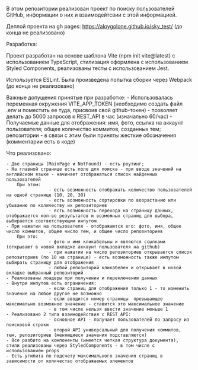 В этом репозитории реализован проект по поиску пользователей GitHub, информации о них и взаимодейтсвии с этой информацией.

Деплой проекта на gh pages:  https://aloygolone.github.io/sky_test/ (до конца не реализовано)

Разработка: 

Проект разработан на основе шаблона Vite (npm init vite@latest) с использованием TypeScript, стилизация оформлена с использованием Styled Components, реализованы тесты с использованием Jest.

Используется ESLint. Была произведена попытка сборки через Webpack (до конца не реализовано)

Важные допущения принятые при разработке:
    - Использовалась переменная окружения VITE_APP_TOKEN (необходимо создать файл .env и поместить ее туда, присвоив свой github-токен) - позволяет делать до 5000 запросов к REST_API в час (изначально 60/час)
    - Получаемые данные для отображения: имя, фото, ссылка на аккаунт пользователя; общее количество коммитов, созданных тем; репозитории - в связи с этим были приняты жесткие обозначения (комментарии есть в коде)

Что реализовано:

    - Две страницы (MainPage и NotFound) - есть роутинг;
    - На главной странице есть поле для поиска - при вводе значений на английском языке - начинает отображаться список найденных пользователей
        При этом: 
                    - есть возможность отображать количество пользователей на одной странице (10, 20, 30)
                    - есть возможность сортировки по возрастанию или убыванию по количеству их репозиториев
                    - есть возможность перехода на страницу данных, отображается кол-во результатов и возможных страниц для выбора, выбирается соответствующим инпутом
    - При нажатии на пользователя - отображаются его: фото, имя, общее число коммитов, общее число тем, и общее число репозиториев
        При это:
                    - фото и имя кликабельны и являются ссылками (открывают в новой вкладке аккаунт пользователя на github)
                    - при нажатии на число репозиториев открывается список репозиториев (по 10 на странице) - есть возможность также импутом выбирать страницу для отображения
                    - любой репозиторий кликабелен и открывает в новой вкладке выбранный репозиторий
    - Реализованы лоадеры при получении и переключении данных
    - Внутри инпутов есть ограничения:
                    - если страниц для отображения только 1 - то изменить значение на любое другое не возможно
                    - если вводится номер страницы  превышающее максимально возможное значение - ставится это максимальное значение
                    - в том числе нельзя ввести значение меньше 1
    - Реализовано 2 типа взаимодействия с REST_API:
                    - основное API - получает пользователей по запросу из поисковой строки
                    - второй API универсальный для получения коммитов, тем, репозиториев (меняющиеся значения подставляются)
    - Все разбито на компоненты (имеется четкая структура документа), стили реализованы через StyledComponents - в том числе с использованием props
    - Есть утилита по подсчету максимального значения страниц в зависимости от количество отображаемых элементов
